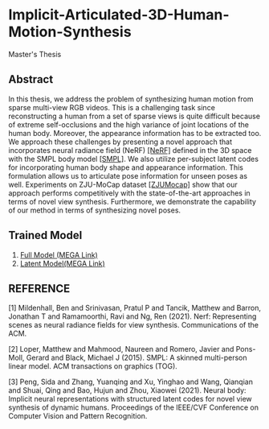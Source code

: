 # Implicit-Articulated-3D-Human-Motion-Synthesis
Master's Thesis
## Abstract 
In this thesis, we address the problem of synthesizing human motion from sparse multi-view RGB videos. This is a challenging task since reconstructing a human from a set of sparse views is quite difficult because of extreme self-occlusions and the high variance of joint locations of the human body. Moreover, the appearance information has to be extracted too. We approach these challenges by presenting a novel approach that incorporates neural radiance field (NeRF) [[NeRF]](#1) defined in the 3D space with the SMPL body model [[SMPL]](#2). We also utilize per-subject latent codes for incorporating human body shape and appearance information. This formulation allows us to articulate pose information for unseen poses as well. Experiments on ZJU-MoCap dataset [[ZJUMocap]](#3) show that our approach performs competitively with the state-of-the-art approaches in terms of novel view synthesis. Furthermore, we demonstrate the capability of our method in terms of synthesizing novel poses.

## Trained Model 
1. [Full Model (MEGA Link)](https://mega.nz/fm/ouIghJ4I)
2. [Latent Model(MEGA Link) ](https://mega.nz/fm/Q3JwDZRY)



## REFERENCE
<a id="Nerf">[1]</a>
Mildenhall, Ben and Srinivasan, Pratul P and Tancik, Matthew and Barron, Jonathan T and Ramamoorthi, Ravi and Ng, Ren (2021).
Nerf: Representing scenes as neural radiance fields for view synthesis.
Communications of the ACM.<br>

<a id="SMPL">[2]</a>
Loper, Matthew and Mahmood, Naureen and Romero, Javier and Pons-Moll, Gerard and Black, Michael J (2015).
SMPL: A skinned multi-person linear model.
ACM transactions on graphics (TOG).<br>

<a id ="ZJUMocap"> [3]</a>
Peng, Sida and Zhang, Yuanqing and Xu, Yinghao and Wang, Qianqian and Shuai, Qing and Bao, Hujun and Zhou, Xiaowei (2021). 
Neural body: Implicit neural representations with structured latent codes for novel view synthesis of dynamic humans.
Proceedings of the IEEE/CVF Conference on Computer Vision and Pattern Recognition. <br>
